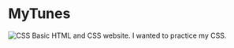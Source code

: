 # MyTunes
 ![CSS](https://github.com/user-attachments/assets/5a99428f-591a-4033-bdb6-3cecb2ed3346)
 Basic HTML and CSS website. I wanted to practice my CSS.

